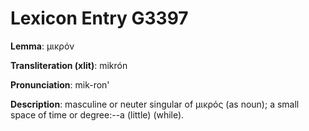 # Lexicon Entry G3397

**Lemma**: μικρόν

**Transliteration (xlit)**: mikrón

**Pronunciation**: mik-ron'

**Description**:
masculine or neuter singular of μικρός (as noun); a small space of time or degree:--a (little) (while).
